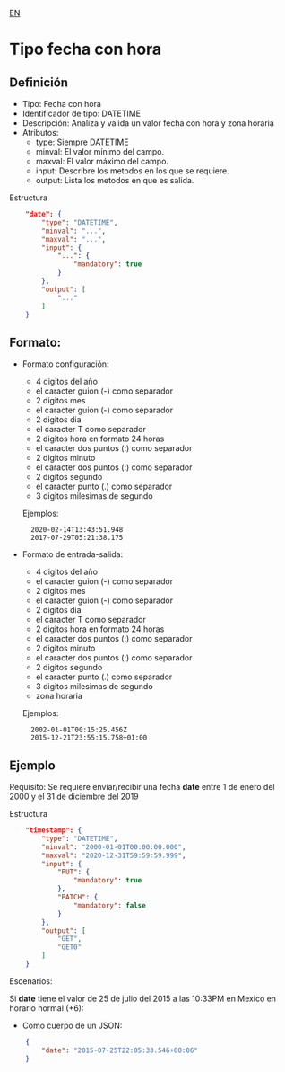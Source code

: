 [EN](DATETIME.md)
# Tipo fecha con hora

## Definición
* Tipo: Fecha con hora
* Identificador de tipo: DATETIME
* Descripción: Analiza y valida un valor fecha con hora y zona horaria
* Atributos:
  * type: Siempre DATETIME
  * minval: El valor mínimo del campo.
  * maxval: El valor máximo del campo.
  * input: Describre los metodos en los que se requiere.
  * output: Lista los metodos en que es salida.

Estructura
```json
	"date": {
		"type": "DATETIME",
		"minval": "...",
		"maxval": "...",
		"input": {
			"...": {
				"mandatory": true
			}
		},
		"output": [
			"..."
		]
	}

```
## Formato:
* Formato configuración:
  * 4 digitos del año
  * el caracter guion (-) como separador
  * 2 digitos mes
  * el caracter guion (-) como separador
  * 2 digitos dia
  * el caracter T como separador
  * 2 digitos hora en formato 24 horas
  * el caracter dos puntos (:) como separador
  * 2 digitos minuto
  * el caracter dos puntos (:) como separador
  * 2 digitos segundo
  * el caracter punto (.) como separador
  * 3 digitos milesimas de segundo

  Ejemplos:
  ```text
	2020-02-14T13:43:51.948
	2017-07-29T05:21:38.175
  ```
* Formato de entrada-salida:
  * 4 digitos del año
  * el caracter guion (-) como separador
  * 2 digitos mes
  * el caracter guion (-) como separador
  * 2 digitos dia
  * el caracter T como separador
  * 2 digitos hora en formato 24 horas
  * el caracter dos puntos (:) como separador
  * 2 digitos minuto
  * el caracter dos puntos (:) como separador
  * 2 digitos segundo
  * el caracter punto (.) como separador
  * 3 digitos milesimas de segundo
  * zona horaria

  Ejemplos:
  ```text
	2002-01-01T00:15:25.456Z
	2015-12-21T23:55:15.758+01:00
  ```

## Ejemplo

Requisito: Se requiere enviar/recibir una fecha __date__ entre 1 de enero del 2000 y el 31 de diciembre del 2019

Estructura
```json
	"timestamp": {
		"type": "DATETIME",
		"minval": "2000-01-01T00:00:00.000",
		"maxval": "2020-12-31T59:59:59.999",
		"input": {
			"PUT": {
				"mandatory": true
			},
			"PATCH": {
				"mandatory": false
			}
		},
		"output": [
			"GET",
			"GET0"
		]
	}
```

Escenarios:

Si __date__ tiene el valor de 25 de julio del 2015 a las 10:33PM en Mexico en horario normal (+6):
* Como cuerpo de un JSON:
```json
	{
		"date": "2015-07-25T22:05:33.546+00:06"
	}
```
